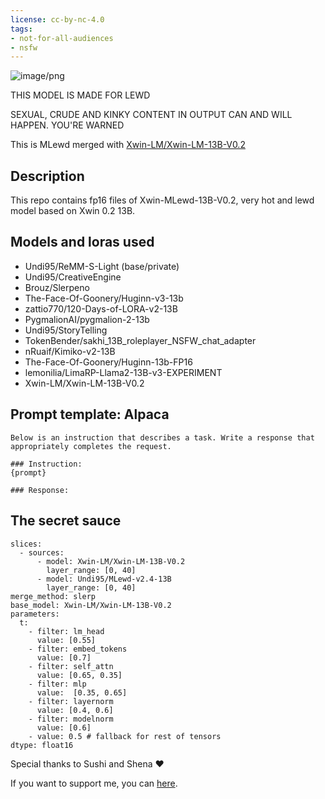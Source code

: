 ```yaml
---
license: cc-by-nc-4.0
tags:
- not-for-all-audiences
- nsfw
---
```


![image/png](https://cdn-uploads.huggingface.co/production/uploads/63ab1241ad514ca8d1430003/VjlbZcxzuvMjwOjnYddRK.png)

THIS MODEL IS MADE FOR LEWD

SEXUAL, CRUDE AND KINKY CONTENT IN OUTPUT CAN AND WILL HAPPEN. YOU'RE WARNED 

This is MLewd merged with [Xwin-LM/Xwin-LM-13B-V0.2](https://huggingface.co/Xwin-LM/Xwin-LM-13B-V0.2)

<!-- description start -->
## Description

This repo contains fp16 files of Xwin-MLewd-13B-V0.2, very hot and lewd model based on Xwin 0.2 13B.

<!-- description end -->
<!-- description start -->
## Models and loras used

- Undi95/ReMM-S-Light (base/private)
- Undi95/CreativeEngine
- Brouz/Slerpeno
- The-Face-Of-Goonery/Huginn-v3-13b
- zattio770/120-Days-of-LORA-v2-13B
- PygmalionAI/pygmalion-2-13b
- Undi95/StoryTelling
- TokenBender/sakhi_13B_roleplayer_NSFW_chat_adapter
- nRuaif/Kimiko-v2-13B
- The-Face-Of-Goonery/Huginn-13b-FP16
- lemonilia/LimaRP-Llama2-13B-v3-EXPERIMENT
- Xwin-LM/Xwin-LM-13B-V0.2

<!-- description end -->
<!-- prompt-template start -->
## Prompt template: Alpaca

```
Below is an instruction that describes a task. Write a response that appropriately completes the request.

### Instruction:
{prompt}

### Response:

```
## The secret sauce

```
slices:
  - sources:
      - model: Xwin-LM/Xwin-LM-13B-V0.2
        layer_range: [0, 40]
      - model: Undi95/MLewd-v2.4-13B
        layer_range: [0, 40]
merge_method: slerp
base_model: Xwin-LM/Xwin-LM-13B-V0.2
parameters:
  t:
    - filter: lm_head 
      value: [0.55]
    - filter: embed_tokens
      value: [0.7]
    - filter: self_attn
      value: [0.65, 0.35]
    - filter: mlp
      value:  [0.35, 0.65]
    - filter: layernorm
      value: [0.4, 0.6]
    - filter: modelnorm
      value: [0.6]
    - value: 0.5 # fallback for rest of tensors
dtype: float16
```

Special thanks to Sushi and Shena ♥

If you want to support me, you can [here](https://ko-fi.com/undiai).